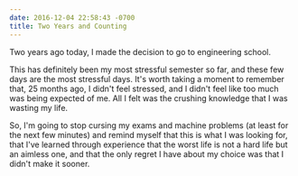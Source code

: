 ```yaml
---
date: 2016-12-04 22:58:43 -0700
title: Two Years and Counting
---
```

Two years ago today, I made the decision to go to engineering school.

This has definitely been my most stressful semester so far, and these few days are the most stressful days. It's
worth taking a moment to remember that, 25 months ago, I didn't feel stressed, and I didn't feel like too much was
being expected of me. All I felt was the crushing knowledge that I was wasting my life.

So, I'm going to stop cursing my exams and machine problems (at least for the next few minutes) and remind myself 
that this is what I was looking for, that I've learned through experience that the worst life is not a hard life but 
an aimless one, and that the only regret I have about my choice was that I didn't make it sooner.